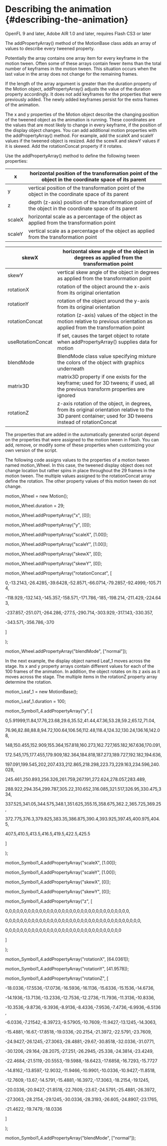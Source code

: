 # Describing the animation {#describing-the-animation}

OpenFL 9 and later, Adobe AIR 1.0 and later, requires Flash CS3 or later

The addPropertyArray() method of the MotionBase class adds an array of values to describe every tweened property.

Potentially the array contains one array item for every keyframe in the motion tween. Often some of these arrays contain fewer items than the total number of keyframes in the motion tween. This situation occurs when the last value in the array does not change for the remaining frames.

If the length of the array argument is greater than the duration property of the Motion object, addPropertyArray() adjusts the value of the duration property accordingly. It does not add keyframes for the properties that were previously added. The newly added keyframes persist for the extra frames of the animation.

The x and y properties of the Motion object describe the changing position of the tweened object as the animation is running. These coordinates are the values that are most likely to change in every keyframe, if the position of the display object changes. You can add additional motion properties with the addPropertyArray() method. For example, add the scaleX and scaleY values if the tweened object is resized. Add the scewX and skewY values if it is skewed. Add the rotationConcat property if it rotates.

Use the addPropertyArray() method to define the following tween properties:

| x | horizontal position of the transformation point of the object in the coordinate space of its parent |
| --- | --- |
| y | vertical position of the transformation point of the object in the coordinate space of its parent |
| z | depth (z-axis) position of the transformation point of the object in the coordinate space of its parent |
| scaleX | horizontal scale as a percentage of the object as applied from the transformation point |
| scaleY | vertical scale as a percentage of the object as applied from the transformation point |

| skewX | horizontal skew angle of the object in degrees as applied from the transformation point |
| --- | --- |
| skewY | vertical skew angle of the object in degrees as applied from the transformation point |
| rotationX | rotation of the object around the x-axis from its original orientation |
| rotationY | rotation of the object around the y-axis from its original orientation |
| rotationConcat | rotation (z-axis) values of the object in the motion relative to previous orientation as applied from the transformation point |
| useRotationConcat | If set, causes the target object to rotate when addPropertyArray() supplies data for motion |
| blendMode | BlendMode class value specifying mixture the colors of the object with graphics underneath |
| matrix3D | matrix3D property if one exists for the keyframe; used for 3D tweens; if used, all the previous transform properties are ignored |
| rotationZ | z-axis rotation of the object, in degrees, from its original orientation relative to the 3D parent container; used for 3D tweens instead of rotationConcat |

The properties that are added in the automatically generated script depend on the properties that were assigned to the motion tween in Flash. You can add, remove, or modify some of these properties when customizing your own version of the script.

The following code assigns values to the properties of a motion tween named motion_Wheel. In this case, the tweened display object does not change location but rather spins in place throughout the 29 frames in the motion tween. The multiple values assigned to the rotationConcat array define the rotation. The other property values of this motion tween do not change.

motion_Wheel = new Motion();

motion_Wheel.duration = 29;

motion_Wheel.addPropertyArray("x", [0]);

motion_Wheel.addPropertyArray("y", [0]);

motion_Wheel.addPropertyArray("scaleX", [1.00]);

motion_Wheel.addPropertyArray("scaleY", [1.00]);

motion_Wheel.addPropertyArray("skewX", [0]);

motion_Wheel.addPropertyArray("skewY", [0]);

motion_Wheel.addPropertyArray("rotationConcat", [

0,-13.2143,-26.4285,-39.6428,-52.8571,-66.0714,-79.2857,-92.4999,-105.714,

-118.929,-132.143,-145.357,-158.571,-171.786,-185,-198.214,-211.429,-224.643,

-237.857,-251.071,-264.286,-277.5,-290.714,-303.929,-317.143,-330.357,

-343.571,-356.786,-370

]

);

motion_Wheel.addPropertyArray("blendMode", ["normal"]);

In the next example, the display object named Leaf_1 moves across the stage. Its x and y property arrays contain different values for each of the 100 frames of the animation. In addition, the object rotates on its z axis as it moves across the stage. The multiple items in the rotationZ property array determine the rotation.

motion_Leaf_1 = new MotionBase();

motion_Leaf_1.duration = 100;

motion_Symbol1_4.addPropertyArray("y", [

0,5.91999,11.84,17.76,23.68,29.6,35.52,41.44,47.36,53.28,59.2,65.12,71.04,

76.96,82.88,88.8,94.72,100.64,106.56,112.48,118.4,124.32,130.24,136.16,142.08,

148,150.455,152.909,155.364,157.818,160.273,162.727,165.182,167.636,170.091,

172.545,175,177.455,179.909,182.364,184.818,187.273,189.727,192.182,194.636,

197.091,199.545,202,207.433,212.865,218.298,223.73,229.163,234.596,240.028,

245.461,250.893,256.326,261.759,267.191,272.624,278.057,283.489,

288.922,294.354,299.787,305.22,310.652,316.085,321.517,326.95,330.475,334,

337.525,341.05,344.575,348.1,351.625,355.15,358.675,362.2,365.725,369.25,

372.775,376.3,379.825,383.35,386.875,390.4,393.925,397.45,400.975,404.5,

407.5,410.5,413.5,416.5,419.5,422.5,425.5

]

);

motion_Symbol1_4.addPropertyArray("scaleX", [1.00]);

motion_Symbol1_4.addPropertyArray("scaleY", [1.00]);

motion_Symbol1_4.addPropertyArray("skewX", [0]);

motion_Symbol1_4.addPropertyArray("skewY", [0]);

motion_Symbol1_4.addPropertyArray("z", [

0,0,0,0,0,0,0,0,0,0,0,0,0,0,0,0,0,0,0,0,0,0,0,0,0,0,0,0,0,0,0,0,0,

0,0,0,0,0,0,0,0,0,0,0,0,0,0,0,0,0,0,0,0,0,0,0,0,0,0,0,0,0,0,0,0,0,0,0,0,

0,0,0,0,0,0,0,0,0,0,0,0,0,0,0,0,0,0,0,0,0,0,0,0,0,0,0,0,0,0,0

]

);

motion_Symbol1_4.addPropertyArray("rotationX", [64.0361]);

motion_Symbol1_4.addPropertyArray("rotationY", [41.9578]);

motion_Symbol1_4.addPropertyArray("rotationZ", [

-18.0336,-17.5536,-17.0736,-16.5936,-16.1136,-15.6336,-15.1536,-14.6736,

-14.1936,-13.7136,-13.2336,-12.7536,-12.2736,-11.7936,-11.3136,-10.8336,

-10.3536,-9.8736,-9.3936,-8.9136,-8.4336,-7.9536,-7.4736,-6.9936,-6.5136,

-6.0336,-7.21542,-8.39723,-9.57905,-10.7609,-11.9427,-13.1245,-14.3063,

-15.4881,-16.67,-17.8518,-19.0336,-20.2154,-21.3972,-22.5791,-23.7609,

-24.9427,-26.1245,-27.3063,-28.4881,-29.67,-30.8518,-32.0336,-31.0771,

-30.1206,-29.164,-28.2075,-27.251,-26.2945,-25.338,-24.3814,-23.4249,

-22.4684,-21.5119,-20.5553,-19.5988,-18.6423,-17.6858,-16.7293,-15.7727

-14.8162,-13.8597,-12.9032,-11.9466,-10.9901,-10.0336,-10.9427,-11.8518,

-12.7609,-13.67,-14.5791,-15.4881,-16.3972,-17.3063,-18.2154,-19.1245,

-20.0336,-20.9427,-21.8518,-22.7609,-23.67,-24.5791,-25.4881,-26.3972,

-27.3063,-28.2154,-29.1245,-30.0336,-28.3193,-26.605,-24.8907,-23.1765,

-21.4622,-19.7479,-18.0336

]

);

motion_Symbol1_4.addPropertyArray("blendMode", ["normal"]);
